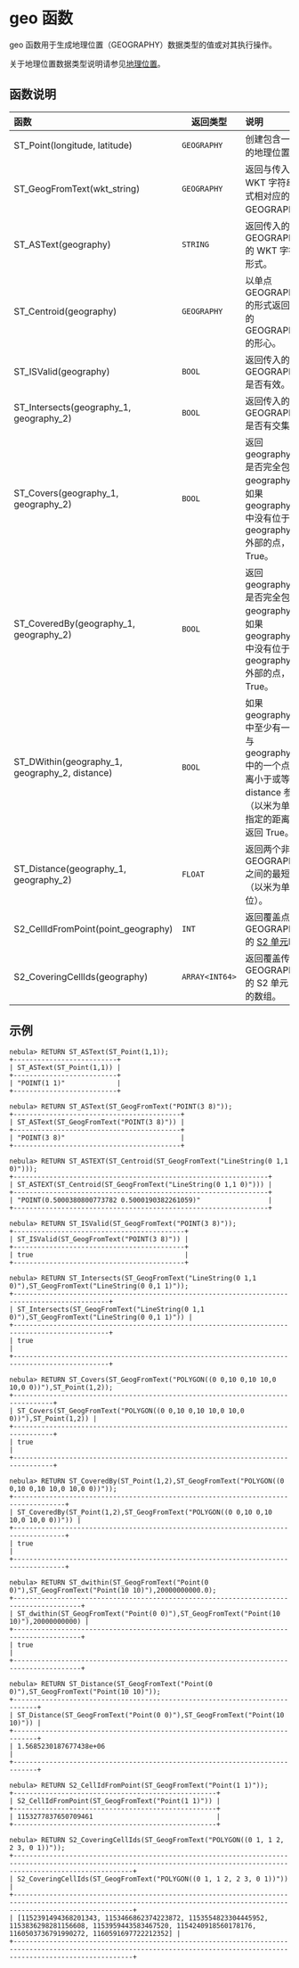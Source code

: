 # geo 函数

geo 函数用于生成地理位置（GEOGRAPHY）数据类型的值或对其执行操作。

关于地理位置数据类型说明请参见[地理位置](../3.data-types/10.geography.md)。

## 函数说明

| 函数                                           | 返回类型       | 说明                                                                                                                   |
| :----                                          | -----          | :----                                                                                                                  |
| ST_Point(longitude, latitude)                  | `GEOGRAPHY`    | 创建包含一个点的地理位置。                                                                                             |
| ST_GeogFromText(wkt_string)                    | `GEOGRAPHY`    | 返回与传入的 WKT 字符串形式相对应的 GEOGRAPHY。                                                                           |
| ST_ASText(geography)                           | `STRING`       | 返回传入的 GEOGRAPHY 的 WKT 字符串形式。                                                                                   |
| ST_Centroid(geography)                         | `GEOGRAPHY`    | 以单点 GEOGRAPHY 的形式返回传入的 GEOGRAPHY 的形心。                                                                       |
| ST_ISValid(geography)                          | `BOOL`         | 返回传入的 GEOGRAPHY 是否有效。                                                                                          |
| ST_Intersects(geography_1, geography_2)        | `BOOL`         | 返回传入的两个 GEOGRAPHY 是否有交集。                                                                                    |
| ST_Covers(geography_1, geography_2)            | `BOOL`         | 返回 geography_1 是否完全包含 geography_2。如果 geography_2 中没有位于 geography_1 外部的点，返回 True。                       |
| ST_CoveredBy(geography_1, geography_2)         | `BOOL`         | 返回 geography_2 是否完全包含 geography_1。如果 geography_1 中没有位于 geography_2 外部的点，返回 True。                       |
| ST_DWithin(geography_1, geography_2, distance) | `BOOL`         | 如果 geography_1 中至少有一个点与 geography_2 中的一个点的距离小于或等于 distance 参数（以米为单位）指定的距离，则返回 True。 |
| ST_Distance(geography_1, geography_2)          | `FLOAT`        | 返回两个非空 GEOGRAPHY 之间的最短距离（以米为单位）。                                                                    |
| S2_CellIdFromPoint(point_geography)            | `INT`          | 返回覆盖点 GEOGRAPHY 的 [S2 单元](https://s2geometry.io/devguide/s2cell_hierarchy)ID。                                     |
| S2_CoveringCellIds(geography)                  | `ARRAY<INT64>` | 返回覆盖传入的 GEOGRAPHY 的 S2 单元 ID 的数组。                                                                              |

## 示例

```ngql
nebula> RETURN ST_ASText(ST_Point(1,1));
+--------------------------+
| ST_ASText(ST_Point(1,1)) |
+--------------------------+
| "POINT(1 1)"             |
+--------------------------+

nebula> RETURN ST_ASText(ST_GeogFromText("POINT(3 8)"));
+------------------------------------------+
| ST_ASText(ST_GeogFromText("POINT(3 8)")) |
+------------------------------------------+
| "POINT(3 8)"                             |
+------------------------------------------+

nebula> RETURN ST_ASTEXT(ST_Centroid(ST_GeogFromText("LineString(0 1,1 0)")));
+----------------------------------------------------------------+
| ST_ASTEXT(ST_Centroid(ST_GeogFromText("LineString(0 1,1 0)"))) |
+----------------------------------------------------------------+
| "POINT(0.5000380800773782 0.5000190382261059)"                 |
+----------------------------------------------------------------+

nebula> RETURN ST_ISValid(ST_GeogFromText("POINT(3 8)"));
+-------------------------------------------+
| ST_ISValid(ST_GeogFromText("POINT(3 8)")) |
+-------------------------------------------+
| true                                      |
+-------------------------------------------+

nebula> RETURN ST_Intersects(ST_GeogFromText("LineString(0 1,1 0)"),ST_GeogFromText("LineString(0 0,1 1)"));
+----------------------------------------------------------------------------------------------+
| ST_Intersects(ST_GeogFromText("LineString(0 1,1 0)"),ST_GeogFromText("LineString(0 0,1 1)")) |
+----------------------------------------------------------------------------------------------+
| true                                                                                         |
+----------------------------------------------------------------------------------------------+

nebula> RETURN ST_Covers(ST_GeogFromText("POLYGON((0 0,10 0,10 10,0 10,0 0))"),ST_Point(1,2));
+--------------------------------------------------------------------------------+
| ST_Covers(ST_GeogFromText("POLYGON((0 0,10 0,10 10,0 10,0 0))"),ST_Point(1,2)) |
+--------------------------------------------------------------------------------+
| true                                                                           |
+--------------------------------------------------------------------------------+

nebula> RETURN ST_CoveredBy(ST_Point(1,2),ST_GeogFromText("POLYGON((0 0,10 0,10 10,0 10,0 0))"));
+-----------------------------------------------------------------------------------+
| ST_CoveredBy(ST_Point(1,2),ST_GeogFromText("POLYGON((0 0,10 0,10 10,0 10,0 0))")) |
+-----------------------------------------------------------------------------------+
| true                                                                              |
+-----------------------------------------------------------------------------------+

nebula> RETURN ST_dwithin(ST_GeogFromText("Point(0 0)"),ST_GeogFromText("Point(10 10)"),20000000000.0);
+---------------------------------------------------------------------------------------+
| ST_dwithin(ST_GeogFromText("Point(0 0)"),ST_GeogFromText("Point(10 10)"),20000000000) |
+---------------------------------------------------------------------------------------+
| true                                                                                  |
+---------------------------------------------------------------------------------------+

nebula> RETURN ST_Distance(ST_GeogFromText("Point(0 0)"),ST_GeogFromText("Point(10 10)"));
+----------------------------------------------------------------------------+
| ST_Distance(ST_GeogFromText("Point(0 0)"),ST_GeogFromText("Point(10 10)")) |
+----------------------------------------------------------------------------+
| 1.5685230187677438e+06                                                     |
+----------------------------------------------------------------------------+

nebula> RETURN S2_CellIdFromPoint(ST_GeogFromText("Point(1 1)"));
+---------------------------------------------------+
| S2_CellIdFromPoint(ST_GeogFromText("Point(1 1)")) |
+---------------------------------------------------+
| 1153277837650709461                               |
+---------------------------------------------------+

nebula> RETURN S2_CoveringCellIds(ST_GeogFromText("POLYGON((0 1, 1 2, 2 3, 0 1))"));
+--------------------------------------------------------------------------------------------------------------------------------------------------------------------------+
| S2_CoveringCellIds(ST_GeogFromText("POLYGON((0 1, 1 2, 2 3, 0 1))"))                                                                                                     |
+--------------------------------------------------------------------------------------------------------------------------------------------------------------------------+
| [1152391494368201343, 1153466862374223872, 1153554823304445952, 1153836298281156608, 1153959443583467520, 1154240918560178176, 1160503736791990272, 1160591697722212352] |
+--------------------------------------------------------------------------------------------------------------------------------------------------------------------------+
```
